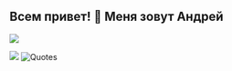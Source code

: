 ## Всем привет! 👋 Меня зовут Андрей


![](http://github-profile-summary-cards.vercel.app/api/cards/stats?username=andreislavrov&theme=github_dark)

![](http://github-profile-summary-cards.vercel.app/api/cards/repos-per-language?username=andreislavrov&theme=github_dark)
![Quotes](https://quotes-github-readme.vercel.app/api?type=horizontal&theme=radical)
<!--
**AndreisLavrov/AndreisLavrov** is a ✨ _special_ ✨ repository because its `README.md` (this file) appears on your GitHub profile.

Here are some ideas to get you started:

- 🔭 I’m currently working on ...
- 🌱 I’m currently learning ...
- 👯 I’m looking to collaborate on ...
- 🤔 I’m looking for help with ...
- 💬 Ask me about ...
- 📫 How to reach me: ...
- 😄 Pronouns: ...
- ⚡ Fun fact: ...
-->
